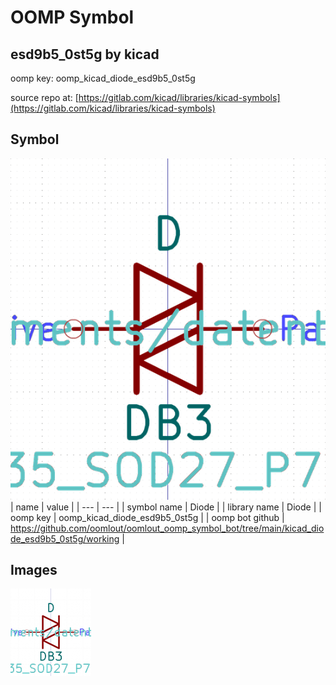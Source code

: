 # OOMP Symbol  
## esd9b5_0st5g  by kicad  
  
oomp key: oomp_kicad_diode_esd9b5_0st5g  
  
source repo at: [https://gitlab.com/kicad/libraries/kicad-symbols](https://gitlab.com/kicad/libraries/kicad-symbols)  
## Symbol  
  
[![working.png](working_600.png)](working.png)  
| name | value | 
| --- | --- | 
| symbol name | Diode | 
| library name | Diode | 
| oomp key | oomp_kicad_diode_esd9b5_0st5g | 
| oomp bot github | https://github.com/oomlout/oomlout_oomp_symbol_bot/tree/main/kicad_diode_esd9b5_0st5g/working | 
## Images  
  
[![working.png](working_140.png)](working.png)  
